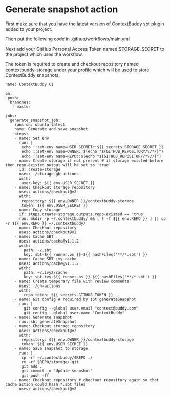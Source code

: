 # Generate snapshot action

First make sure that you have the latest version of ContextBuddy sbt plugin added to your project.

Then put the following code in .github/workflows/main.yml

Next add your GitHub Personal Access Token named STORAGE_SECRET to the project which uses the workflow.

The token is required to create and checkout repository named contextbuddy-storage under your profile which will be used to store ContextBuddy snapshots.

```
name: ContextBuddy CI

on:
 push:
  branches:
   - master

jobs:
  generate_snapshot_job:
    runs-on: ubuntu-latest
    name: Generate and save snapshot
    steps:
    - name: Set env
      run: |
       echo ::set-env name=USER_SECRET::${{ secrets.STORAGE_SECRET }}
       echo ::set-env name=OWNER::$(echo "${GITHUB_REPOSITORY/\/*/}")
       echo ::set-env name=REPO::$(echo "${GITHUB_REPOSITORY/*\//}")
    - name: Create storage if not present # if storage existed before then repo-existed output will be set to 'true'
      id: create-storage
      uses: ./storage-gh-actions
      with:
       user-key: ${{ env.USER_SECRET }}
    - name: Checkout storage repository
      uses: actions/checkout@v2
      with:
       repository: ${{ env.OWNER }}/contextbuddy-storage
       token: ${{ env.USER_SECRET }}
    - name: Copy storage
      if: steps.create-storage.outputs.repo-existed == 'true'
      run: mkdir -p ~/.contextbuddy/ && [ ! -f ${{ env.REPO }} ] || cp -r ${{ env.REPO }} ~/.contextbuddy/
    - name: Checkout repository
      uses: actions/checkout@v2
    - name: Cache SBT
      uses: actions/cache@v1.1.2
      with:
        path: ~/.sbt
        key: sbt-${{ runner.os }}-${{ hashFiles('**/*.sbt') }}
    - name: Cache SBT ivy cache
      uses: actions/cache@v1.1.2
      with:
        path: ~/.ivy2/cache
        key: sbt-ivy-${{ runner.os }}-${{ hashFiles('**/*.sbt') }}
    - name: Create temporary file with review comments
      uses: ./gh-actions
      with:
        repo-token: ${{ secrets.GITHUB_TOKEN }}
    - name: Git config # required by sbt generateSnapshot
      run: |
        git config --global user.email "context@buddy.com"
        git config --global user.name "ContextBuddy"
    - name: Generate snapshot
      run: sbt generateSnapshot
    - name: Checkout storage repository
      uses: actions/checkout@v2
      with:
       repository: ${{ env.OWNER }}/contextbuddy-storage
       token: ${{ env.USER_SECRET }}
    - name: Save snapshot to storage
      run: |
       cp -rf ~/.contextbuddy/$REPO ./
       rm -rf $REPO/storage/.git
       git add .
       git commit -m 'Update snapshot'
       git push -ff
    - name: Checkout repository # checkout repository again so that cache action could hash *.sbt files
      uses: actions/checkout@v2
```
